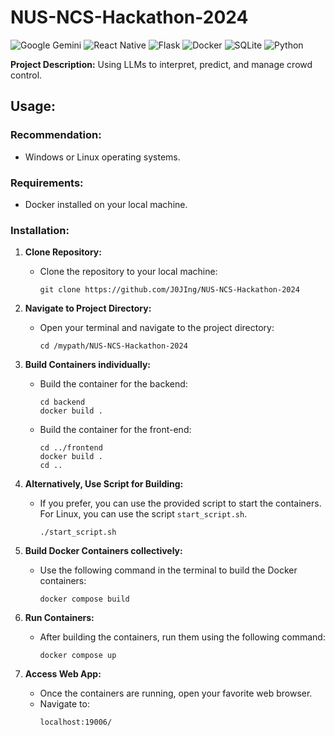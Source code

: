 # NUS-NCS-Hackathon-2024

![Google Gemini](https://img.shields.io/badge/Google%20Gemini-8E75B2.svg?style=for-the-badge&logo=Google-Gemini&logoColor=white)
![React Native](https://img.shields.io/badge/react_native-%2320232a.svg?style=for-the-badge&logo=react&logoColor=%2361DAFB)
![Flask](https://img.shields.io/badge/flask-%23000.svg?style=for-the-badge&logo=flask&logoColor=white)
![Docker](https://img.shields.io/badge/docker-%230db7ed.svg?style=for-the-badge&logo=docker&logoColor=white)
![SQLite](https://img.shields.io/badge/sqlite-%2307405e.svg?style=for-the-badge&logo=sqlite&logoColor=white)
![Python](https://img.shields.io/badge/python-3670A0?style=for-the-badge&logo=python&logoColor=ffdd54)

**Project Description:** Using LLMs to interpret, predict, and manage crowd control.

## Usage:

### Recommendation:
- Windows or Linux operating systems.

### Requirements:
- Docker installed on your local machine.

### Installation:

1. **Clone Repository:**
   - Clone the repository to your local machine:
     ```
     git clone https://github.com/J0JIng/NUS-NCS-Hackathon-2024
     ```

2. **Navigate to Project Directory:**
   - Open your terminal and navigate to the project directory:
     ```
     cd /mypath/NUS-NCS-Hackathon-2024
     ```

3. **Build Containers individually:**
   - Build the container for the backend:
     ```
     cd backend
     docker build .
     ```
   - Build the container for the front-end:
     ```
     cd ../frontend
     docker build .
     cd ..
     ```

4. **Alternatively, Use Script for Building:**
   - If you prefer, you can use the provided script to start the containers. For Linux, you can use the script `start_script.sh`.

     ```
     ./start_script.sh
     ```

5. **Build Docker Containers collectively:**
   - Use the following command in the terminal to build the Docker containers:
     ```
     docker compose build
     ```

6. **Run Containers:**
   - After building the containers, run them using the following command:
     ```
     docker compose up
     ```

7. **Access Web App:**
   - Once the containers are running, open your favorite web browser.
   - Navigate to:
     ```
     localhost:19006/
     ```
